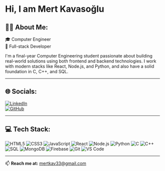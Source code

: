 # Hi, I am Mert Kavasoğlu

## 🧑‍💻 About Me:

🎓 Computer Engineer  
💼 Full-stack Developer  

I'm a final-year Computer Engineering student passionate about building real-world solutions using both frontend and backend technologies. I work with modern stacks like React, Node.js, and Python, and also have a solid foundation in C, C++, and SQL.

---

## 🌐 Socials:

[![LinkedIn](https://img.shields.io/badge/LinkedIn-blue?logo=linkedin&logoColor=white)](https://www.linkedin.com/in/mertkavasoglu)  
[![GitHub](https://img.shields.io/badge/GitHub-black?logo=github&logoColor=white)](https://github.com/mertkav33)

---

## 💻 Tech Stack:

![HTML5](https://img.shields.io/badge/HTML5-E34F26?logo=html5&logoColor=white)
![CSS3](https://img.shields.io/badge/CSS3-1572B6?logo=css3&logoColor=white)
![JavaScript](https://img.shields.io/badge/JavaScript-F7DF1E?logo=javascript&logoColor=black)
![React](https://img.shields.io/badge/React-61DAFB?logo=react&logoColor=black)
![Node.js](https://img.shields.io/badge/Node.js-339933?logo=node.js&logoColor=white)
![Python](https://img.shields.io/badge/Python-3776AB?logo=python&logoColor=white)
![C](https://img.shields.io/badge/C-A8B9CC?logo=c&logoColor=black)
![C++](https://img.shields.io/badge/C++-00599C?logo=c%2B%2B&logoColor=white)
![SQL](https://img.shields.io/badge/SQL-4479A1?logo=mysql&logoColor=white)
![MongoDB](https://img.shields.io/badge/MongoDB-4EA94B?logo=mongodb&logoColor=white)
![Firebase](https://img.shields.io/badge/Firebase-FFCA28?logo=firebase&logoColor=black)
![Git](https://img.shields.io/badge/Git-F05032?logo=git&logoColor=white)
![VS Code](https://img.shields.io/badge/VSCode-007ACC?logo=visual-studio-code&logoColor=white)

---

📫 **Reach me at:** mertkav33@gmail.com
